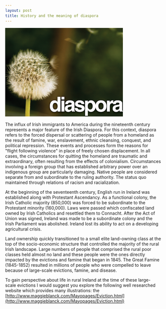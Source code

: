 ```yaml
---
layout: post
title: History and the meaning of diaspora
---
```


[![Irish Diaspora](/images/diaspora.png)](https://www.geni.com/projects/Irish-Diaspora-Diaspóra-na-nGael/2162)  

The influx of Irish immigrants to America during the nineteenth century represents a major feature of the Irish Diaspora. For this context, diaspora refers to the forced dispersal or scattering of people from a homeland as the result of famine, war, enslavement, ethnic cleansing, conquest, and political repression. These events and processes form the reasons for "flight following violence" in place of freely chosen displacement. In all cases, the circumstances for quitting the homeland are traumatic and extraordinary, often resulting from the effects of colonialism. Circumstances involving a foreign group that has established arbitrary power over an indigenous group are particularly damaging. Native people are considered separate from and subordinate to the ruling authority. The status quo maintained through relations of racism and racialization.

<!--more-->

At the beginning of the seventeenth century, English run in Ireland was established along with Protestant Ascendancy. As a functional colony, the Irish Catholic majority (850,000) was forced to be subordinate to the Protestant minority (160,000). Laws were passed which confiscated land owned by Irish Catholics and resettled them to Connacht. After the Act of Union was signed, Ireland was made to be a subordinate colony and the Irish Parliament was abolished. Ireland lost its ability to act on a developing agricultural crisis.

Land ownership quickly transitioned to a small elite land-owning class at the top of the socio-economic structure that controlled the majority of the rural Irish landscape. Large numbers of people that comprised the rural poor classes held almost no land and these people were the ones directly impacted by the evictions and famine that began in 1845. The Great Famine (1845-1852) resulted in millions of people who were compelled to leave because of large-scale evictions, famine, and disease.

To gain perspective about life in rural Ireland at the time of these large-scale evictions I would suggest you explore the following well researched website which provides many illustrations: the [http://www.maggieblanck.com/Mayopages/Eviction.html](http://www.maggieblanck.com/Mayopages/Eviction.html)